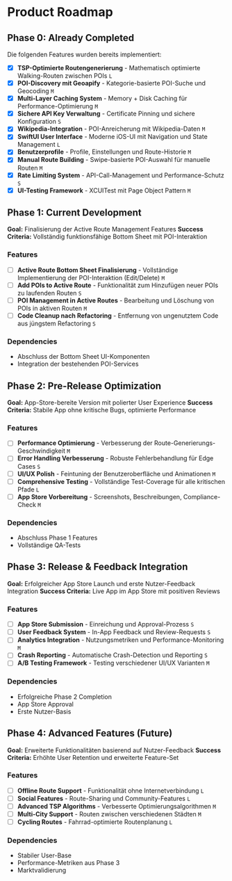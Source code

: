 # Product Roadmap

## Phase 0: Already Completed

Die folgenden Features wurden bereits implementiert:

- [x] **TSP-Optimierte Routengenerierung** - Mathematisch optimierte Walking-Routen zwischen POIs `L`
- [x] **POI-Discovery mit Geoapify** - Kategorie-basierte POI-Suche und Geocoding `M`
- [x] **Multi-Layer Caching System** - Memory + Disk Caching für Performance-Optimierung `M`
- [x] **Sichere API Key Verwaltung** - Certificate Pinning und sichere Konfiguration `S`
- [x] **Wikipedia-Integration** - POI-Anreicherung mit Wikipedia-Daten `M`
- [x] **SwiftUI User Interface** - Moderne iOS-UI mit Navigation und State Management `L`
- [x] **Benutzerprofile** - Profile, Einstellungen und Route-Historie `M`
- [x] **Manual Route Building** - Swipe-basierte POI-Auswahl für manuelle Routen `M`
- [x] **Rate Limiting System** - API-Call-Management und Performance-Schutz `S`
- [x] **UI-Testing Framework** - XCUITest mit Page Object Pattern `M`

## Phase 1: Current Development

**Goal:** Finalisierung der Active Route Management Features
**Success Criteria:** Vollständig funktionsfähige Bottom Sheet mit POI-Interaktion

### Features

- [ ] **Active Route Bottom Sheet Finalisierung** - Vollständige Implementierung der POI-Interaktion (Edit/Delete) `M`
- [ ] **Add POIs to Active Route** - Funktionalität zum Hinzufügen neuer POIs zu laufenden Routen `S`
- [ ] **POI Management in Active Routes** - Bearbeitung und Löschung von POIs in aktiven Routen `M`
- [ ] **Code Cleanup nach Refactoring** - Entfernung von ungenutztem Code aus jüngstem Refactoring `S`

### Dependencies

- Abschluss der Bottom Sheet UI-Komponenten
- Integration der bestehenden POI-Services

## Phase 2: Pre-Release Optimization

**Goal:** App-Store-bereite Version mit polierter User Experience
**Success Criteria:** Stabile App ohne kritische Bugs, optimierte Performance

### Features

- [ ] **Performance Optimierung** - Verbesserung der Route-Generierungs-Geschwindigkeit `M`
- [ ] **Error Handling Verbesserung** - Robuste Fehlerbehandlung für Edge Cases `S`
- [ ] **UI/UX Polish** - Feintuning der Benutzeroberfläche und Animationen `M`
- [ ] **Comprehensive Testing** - Vollständige Test-Coverage für alle kritischen Pfade `L`
- [ ] **App Store Vorbereitung** - Screenshots, Beschreibungen, Compliance-Check `M`

### Dependencies

- Abschluss Phase 1 Features
- Vollständige QA-Tests

## Phase 3: Release & Feedback Integration

**Goal:** Erfolgreicher App Store Launch und erste Nutzer-Feedback Integration
**Success Criteria:** Live App im App Store mit positiven Reviews

### Features

- [ ] **App Store Submission** - Einreichung und Approval-Prozess `S`
- [ ] **User Feedback System** - In-App Feedback und Review-Requests `S`
- [ ] **Analytics Integration** - Nutzungsmetriken und Performance-Monitoring `M`
- [ ] **Crash Reporting** - Automatische Crash-Detection und Reporting `S`
- [ ] **A/B Testing Framework** - Testing verschiedener UI/UX Varianten `M`

### Dependencies

- Erfolgreiche Phase 2 Completion
- App Store Approval
- Erste Nutzer-Basis

## Phase 4: Advanced Features (Future)

**Goal:** Erweiterte Funktionalitäten basierend auf Nutzer-Feedback
**Success Criteria:** Erhöhte User Retention und erweiterte Feature-Set

### Features

- [ ] **Offline Route Support** - Funktionalität ohne Internetverbindung `L`
- [ ] **Social Features** - Route-Sharing und Community-Features `L`
- [ ] **Advanced TSP Algorithms** - Verbesserte Optimierungsalgorithmen `M`
- [ ] **Multi-City Support** - Routen zwischen verschiedenen Städten `M`
- [ ] **Cycling Routes** - Fahrrad-optimierte Routenplanung `L`

### Dependencies

- Stabiler User-Base
- Performance-Metriken aus Phase 3
- Marktvalidierung
